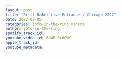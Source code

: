 ```yaml
---
layout: post
title: "Britt Baker Live Entrance / Chicago 2022"
date: 2022-09-05
categories: jofo-in-the-ring videos
author: jofo-in-the-ring
spotify_track_id: 
youtube_video_id: 6d4E_0c6QWY
apple_track_id: 
youtube_metadata: 
---
```

